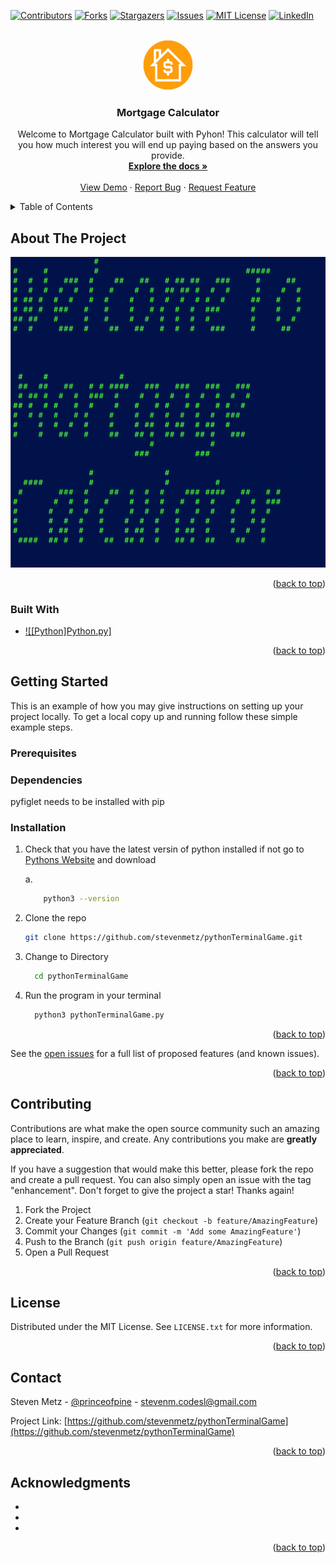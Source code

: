 <!-- Improved compatibility of back to top link: See: https://github.com/othneildrew/Best-README-Template/pull/73 -->
<a name="readme-top"></a>
<!--
*** Thanks for checking out the Best-README-Template. If you have a suggestion
*** that would make this better, please fork the repo and create a pull request
*** or simply open an issue with the tag "enhancement".
*** Don't forget to give the project a star!
*** Thanks again! Now go create something AMAZING! :D
-->

<!-- PROJECT SHIELDS -->
<!--
*** I'm using markdown "reference style" links for readability.
*** Reference links are enclosed in brackets [ ] instead of parentheses ( ).
*** See the bottom of this document for the declaration of the reference variables
*** for contributors-url, forks-url, etc. This is an optional, concise syntax you may use.
*** https://www.markdownguide.org/basic-syntax/#reference-style-links
-->
[![Contributors][contributors-shield]][contributors-url]
[![Forks][forks-shield]][forks-url]
[![Stargazers][stars-shield]][stars-url]
[![Issues][issues-shield]][issues-url]
[![MIT License][license-shield]][license-url]
[![LinkedIn][linkedin-shield]][linkedin-url]

<!-- PROJECT LOGO -->
<br />
<div align="center">
  <a href="https://github.com/stevenmetz/pythonTerminalGame">
    <img src="images/logo.png" alt="Logo" width="80" height="80">
  </a>

<h3 align="center">Mortgage Calculator</h3>

  <p align="center">
    Welcome to Mortgage Calculator built with Pyhon! This calculator will tell you how much interest you will end up paying based on the answers you provide.
    <br />
    <a href="https://github.com/stevenmetz/pythonTerminalGame"><strong>Explore the docs »</strong></a>
    <br />
    <br />
    <a href="https://github.com/stevenmetz/pythonTerminalGame">View Demo</a>
    ·
    <a href="https://github.com/stevenmetz/pythonTerminalGame/issues">Report Bug</a>
    ·
    <a href="https://github.com/stevenmetz/pythonTerminalGame/issues">Request Feature</a>
  </p>
</div>

<!-- TABLE OF CONTENTS -->
<details>
  <summary>Table of Contents</summary>
  <ol>
    <li>
      <a href="#about-the-project">About The Project</a>
      <ul>
        <li><a href="#built-with">Built With</a></li>
      </ul>
    </li>
    <li>
      <a href="#getting-started">Getting Started</a>
      <ul>
        <li><a href="#prerequisites">Prerequisites</a></li>
        <li><a href="#installation">Installation</a></li>
      </ul>
    </li>
    <li><a href="#usage">Usage</a></li>
    <li><a href="#roadmap">Roadmap</a></li>
    <li><a href="#contributing">Contributing</a></li>
    <li><a href="#license">License</a></li>
    <li><a href="#contact">Contact</a></li>
    <li><a href="#acknowledgments">Acknowledgments</a></li>
  </ol>
</details>

<!-- ABOUT THE PROJECT -->
## About The Project

[![Product Name Screen Shot][product-screenshot]](https://example.com)

<p align="right">(<a href="#readme-top">back to top</a>)</p>

### Built With

* [![[Python]Python.py]][Python-url]

<p align="right">(<a href="#readme-top">back to top</a>)</p>

<!-- GETTING STARTED -->
## Getting Started

This is an example of how you may give instructions on setting up your project locally.
To get a local copy up and running follow these simple example steps.

### Prerequisites

### Dependencies

  pyfiglet needs to be installed with pip

### Installation

1. Check that you have the latest versin of python installed if not go to [Pythons Website][Python-url] and download
  
    a.

      ```zsh
          python3 --version
      ```

2. Clone the repo

   ```sh
   git clone https://github.com/stevenmetz/pythonTerminalGame.git
   ```

3. Change to Directory

    ```sh
      cd pythonTerminalGame
    ```

4. Run the program in your terminal

    ```zsh
      python3 pythonTerminalGame.py
    ```

<p align="right">(<a href="#readme-top">back to top</a>)</p>

<!-- USAGE EXAMPLES -->

See the [open issues](https://github.com/stevenmetz/pythonTerminalGame/issues) for a full list of proposed features (and known issues).

<p align="right">(<a href="#readme-top">back to top</a>)</p>

<!-- CONTRIBUTING -->
## Contributing

Contributions are what make the open source community such an amazing place to learn, inspire, and create. Any contributions you make are **greatly appreciated**.

If you have a suggestion that would make this better, please fork the repo and create a pull request. You can also simply open an issue with the tag "enhancement".
Don't forget to give the project a star! Thanks again!

1. Fork the Project
2. Create your Feature Branch (`git checkout -b feature/AmazingFeature`)
3. Commit your Changes (`git commit -m 'Add some AmazingFeature'`)
4. Push to the Branch (`git push origin feature/AmazingFeature`)
5. Open a Pull Request

<p align="right">(<a href="#readme-top">back to top</a>)</p>

<!-- LICENSE -->
## License

Distributed under the MIT License. See `LICENSE.txt` for more information.

<p align="right">(<a href="#readme-top">back to top</a>)</p>

<!-- CONTACT -->
## Contact

Steven Metz - [@princeofpine](https://threads.net/princeofpine) - <stevenm.codesl@gmail.com>

Project Link: [https://github.com/stevenmetz/pythonTerminalGame](https://github.com/stevenmetz/pythonTerminalGame)

<p align="right">(<a href="#readme-top">back to top</a>)</p>

<!-- ACKNOWLEDGMENTS -->
## Acknowledgments

* []()
* []()
* []()

<p align="right">(<a href="#readme-top">back to top</a>)</p>

<!-- MARKDOWN LINKS & IMAGES -->
<!-- https://www.markdownguide.org/basic-syntax/#reference-style-links -->
[contributors-shield]: https://img.shields.io/github/contributors/stevenmetz/pythonTerminalGame.svg?style=for-the-badge
[contributors-url]: https://github.com/stevenmetz/pythonTerminalGame/graphs/contributors
[forks-shield]: https://img.shields.io/github/forks/stevenmetz/pythonTerminalGame.svg?style=for-the-badge
[forks-url]: https://github.com/stevenmetz/pythonTerminalGame/network/members
[stars-shield]: https://img.shields.io/github/stars/stevenmetz/pythonTerminalGame.svg?style=for-the-badge
[stars-url]: https://github.com/stevenmetz/pythonTerminalGame/stargazers
[issues-shield]: https://img.shields.io/github/issues/stevenmetz/pythonTerminalGame.svg?style=for-the-badge
[issues-url]: https://github.com/stevenmetz/pythonTerminalGame/issues
[license-shield]: https://img.shields.io/github/license/stevenmetz/pythonTerminalGame.svg?style=for-the-badge
[license-url]: https://github.com/stevenmetz/pythonTerminalGame/blob/master/LICENSE.txt
[linkedin-shield]: https://img.shields.io/badge/-LinkedIn-black.svg?style=for-the-badge&logo=linkedin&colorB=555
[linkedin-url]: https://linkedin.com/in/steven-metz
[product-screenshot]: images/screenshot.png
[Python-url]: https://www.python.org/
